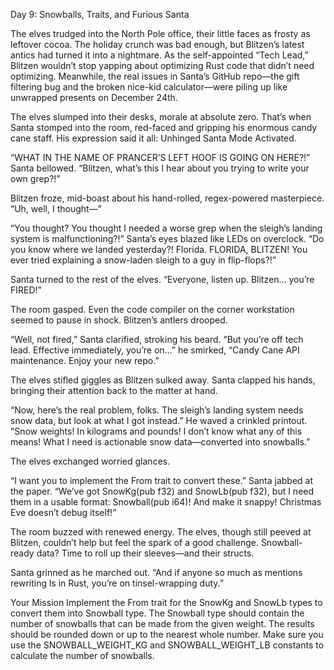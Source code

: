 Day 9: Snowballs, Traits, and Furious Santa

The elves trudged into the North Pole office, their little faces as frosty as leftover cocoa. The holiday crunch was bad enough, but Blitzen’s latest antics had turned it into a nightmare. As the self-appointed “Tech Lead,” Blitzen wouldn’t stop yapping about optimizing Rust code that didn’t need optimizing. Meanwhile, the real issues in Santa’s GitHub repo—the gift filtering bug and the broken nice-kid calculator—were piling up like unwrapped presents on December 24th.

The elves slumped into their desks, morale at absolute zero. That’s when Santa stomped into the room, red-faced and gripping his enormous candy cane staff. His expression said it all: Unhinged Santa Mode Activated.

“WHAT IN THE NAME OF PRANCER’S LEFT HOOF IS GOING ON HERE?!” Santa bellowed. “Blitzen, what’s this I hear about you trying to write your own grep?!”

Blitzen froze, mid-boast about his hand-rolled, regex-powered masterpiece. “Uh, well, I thought—”

“You thought? You thought I needed a worse grep when the sleigh’s landing system is malfunctioning?!” Santa’s eyes blazed like LEDs on overclock. “Do you know where we landed yesterday?! Florida. FLORIDA, BLITZEN! You ever tried explaining a snow-laden sleigh to a guy in flip-flops?!”

Santa turned to the rest of the elves. “Everyone, listen up. Blitzen... you’re FIRED!”

The room gasped. Even the code compiler on the corner workstation seemed to pause in shock. Blitzen’s antlers drooped.

“Well, not fired,” Santa clarified, stroking his beard. “But you’re off tech lead. Effective immediately, you’re on…” he smirked, “Candy Cane API maintenance. Enjoy your new repo.”

The elves stifled giggles as Blitzen sulked away. Santa clapped his hands, bringing their attention back to the matter at hand.

“Now, here’s the real problem, folks. The sleigh’s landing system needs snow data, but look at what I got instead.” He waved a crinkled printout. “Snow weights! In kilograms and pounds! I don’t know what any of this means! What I need is actionable snow data—converted into snowballs.”

The elves exchanged worried glances.

“I want you to implement the From<T> trait to convert these.” Santa jabbed at the paper. “We’ve got SnowKg(pub f32) and SnowLb(pub f32), but I need them in a usable format: Snowball(pub i64)! And make it snappy! Christmas Eve doesn’t debug itself!”

The room buzzed with renewed energy. The elves, though still peeved at Blitzen, couldn’t help but feel the spark of a good challenge. Snowball-ready data? Time to roll up their sleeves—and their structs.

Santa grinned as he marched out. “And if anyone so much as mentions rewriting ls in Rust, you’re on tinsel-wrapping duty.”

Your Mission
Implement the From<T> trait for the SnowKg and SnowLb types to convert them into Snowball type.
The Snowball type should contain the number of snowballs that can be made from the given weight.
The results should be rounded down or up to the nearest whole number.
Make sure you use the SNOWBALL_WEIGHT_KG and SNOWBALL_WEIGHT_LB constants to calculate the number of snowballs.

